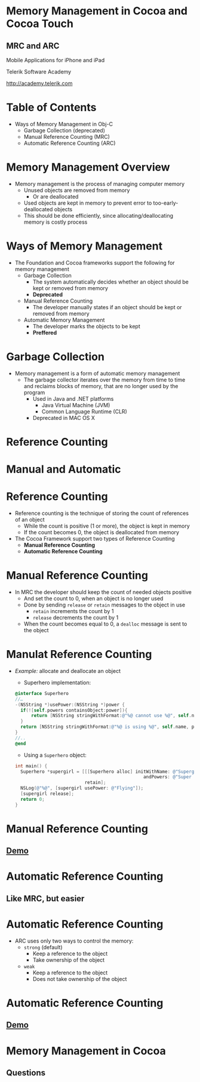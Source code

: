 <!-- section start -->
<!-- attr: { class:'slide-title', hasScriptWrapper:true } -->
# Memory Management in Cocoa and Cocoa Touch
##  MRC and ARC

<div class="signature">
  <p class="signature-course">Mobile Applications for iPhone and iPad</p>
  <p class="signature-initiative">Telerik Software Academy</p>
  <a href="http://academy.telerik.com" class="signature-link">http://academy.telerik.com</a>
</div>

# Table of Contents

- Ways of Memory Management in Obj-C
  - Garbage Collection (deprecated)
  - Manual Reference Counting (MRC)
  - Automatic Reference Counting (ARC)
<!-- attr: {showInPresentation: true} --><!-- # Memory Management Overview##  What is Memory Management? --><!-- attr: {hasScriptWrapper: true} --># Memory Management Overview- Memory management is the process of managing computer memory  - Unused objects are removed from memory    - Or are deallocated  - Used objects are kept in memory to prevent error to too-early-deallocated objects  - This should be done efficiently, since allocating/deallocating memory is costly process<!-- attr: {showInPresentation: true} --><!-- # Ways of Memory Management##  In Cocoa and Cocoa Touch --># Ways of Memory Management- The Foundation and Cocoa frameworks support the following for memory management  - Garbage Collection    - The system automatically decides whether an object should be kept or removed from memory    - **Deprecated**  - Manual Reference Counting    - The developer manually states if an object should be kept or removed from memory  - Automatic Memory Management    - The developer marks the objects to be kept    - **Preffered**<!-- attr: {showInPresentation: true} --><!-- #   Garbage Collection##  The easy and slow way -->#   Garbage Collection- Memory management is a form of automatic memory management  - The garbage collector iterates over the memory from time to time and reclaims blocks of memory, that are no longer used by the program    - Used in Java and .NET platforms      - Java Virtual Machine (JVM)      - Common Language Runtime (CLR)    - Deprecated in MAC OS X#   Reference Counting#   Manual and Automatic# Reference Counting- Reference counting is the technique of storing the count of references of an object  - While the count is positive (1 or more), the object is kept in memory  - If the count becomes 0, the object is deallocated from memory- The Cocoa Framework support two types of Reference Counting  - **Manual Reference Counting**  - **Automatic Reference Counting**# Manual Reference Counting- In MRC the developer should keep the count of needed objects positive  - And set the count to 0, when an object is no longer used  - Done by sending `release` or `retain` messages to the object in use    - `retain` increments the count by 1    - `release` decrements the count by 1  - When the count becomes equal to 0, a `dealloc` message is sent to the object# Manulat Reference Counting- _Example:_ allocate and deallocate an object  - Superhero implementation:  ```objectivec  @interface Superhero  //…  -(NSString *)usePower:(NSString *)power {    if(![self.powers containsObject:power]){        return [NSString stringWithFormat:@"%@ cannot use %@", self.name, power];    }    return [NSString stringWithFormat:@"%@ is using %@", self.name, power];  }  //..  @end  ```  - Using a `Superhero` object:  ```objectivec  int main() {    Superhero *supergirl = [[[Superhero alloc] initWithName: @"Supergirl"                                                  andPowers: @"Super strength", @"Flying", nil]]                            retain];    NSLog(@"%@", [supergirl usePower: @"Flying"]);    [supergirl release];    return 0;  }  ```# Manual Reference Counting##  [Demo](http://)# Automatic Reference Counting##  Like MRC, but easier# Automatic Reference Counting- ARC uses only two ways to control the memory:  - `strong` (default)    - Keep a reference to the object    - Take ownership of the object  - `weak`    - Keep a reference to the object    - Does not take ownership of the object# Automatic Reference Counting##  [Demo](http://)<!-- section start --><!-- attr: { class:'slide-section', hasScriptWrapper:true, showInPresentation:true } --># Memory Management in Cocoa## Questions
